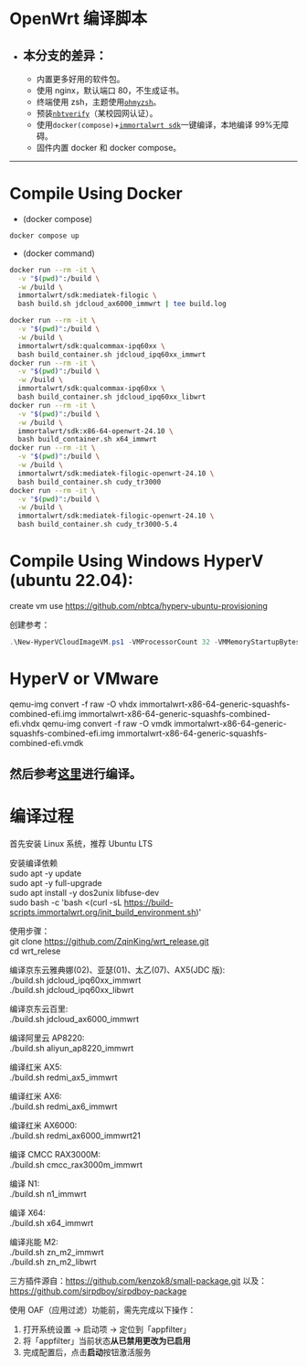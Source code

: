 # OpenWrt 编译脚本

- ## 本分支的差异：
  - 内置更多好用的软件包。
  - 使用 nginx，默认端口 80，不生成证书。
  - 终端使用 zsh，主题使用[`ohmyzsh`](https://ohmyz.sh/)。
  - 预装[`nbtverify`](https://github.com/nbtca/luci-app-nbtverify)（某校园网认证）。
  - 使用`docker(compose)`+[`immortalwrt sdk`](https://hub.docker.com/r/immortalwrt/sdk)一键编译，本地编译 99%无障碍。
  - 固件内置 docker 和 docker compose。

---

# Compile Using Docker

- (docker compose)

```bash
docker compose up
```

- (docker command)

```bash
docker run --rm -it \
  -v "$(pwd)":/build \
  -w /build \
  immortalwrt/sdk:mediatek-filogic \
  bash build.sh jdcloud_ax6000_immwrt | tee build.log

docker run --rm -it \
  -v "$(pwd)":/build \
  -w /build \
  immortalwrt/sdk:qualcommax-ipq60xx \
  bash build_container.sh jdcloud_ipq60xx_immwrt
docker run --rm -it \
  -v "$(pwd)":/build \
  -w /build \
  immortalwrt/sdk:qualcommax-ipq60xx \
  bash build_container.sh jdcloud_ipq60xx_libwrt
docker run --rm -it \
  -v "$(pwd)":/build \
  -w /build \
  immortalwrt/sdk:x86-64-openwrt-24.10 \
  bash build_container.sh x64_immwrt
docker run --rm -it \
  -v "$(pwd)":/build \
  -w /build \
  immortalwrt/sdk:mediatek-filogic-openwrt-24.10 \
  bash build_container.sh cudy_tr3000
docker run --rm -it \
  -v "$(pwd)":/build \
  -w /build \
  immortalwrt/sdk:mediatek-filogic-openwrt-24.10 \
  bash build_container.sh cudy_tr3000-5.4
```

# Compile Using Windows HyperV (ubuntu 22.04):

create vm use https://github.com/nbtca/hyperv-ubuntu-provisioning

创建参考：

```ps1
.\New-HyperVCloudImageVM.ps1 -VMProcessorCount 32 -VMMemoryStartupBytes 6GB -VMMinimumBytes 6GB -VMMaximumBytes 16GB -VHDSizeBytes 128GB -VMName "openwrt-development-1" -ImageVersion "25.04" -VMGeneration 2 -KeyboardLayout en -GuestAdminUsername lk -GuestAdminPassword lk233 -VMDynamicMemoryEnabled $true -VirtualSwitchName WAN -Verbose -VMMachine_StoragePath "Y:\hyper-v" -ShowSerialConsoleWindow -PreInstallDocker
```

# HyperV or VMware

qemu-img convert -f raw -O vhdx immortalwrt-x86-64-generic-squashfs-combined-efi.img immortalwrt-x86-64-generic-squashfs-combined-efi.vhdx
qemu-img convert -f raw -O vmdk immortalwrt-x86-64-generic-squashfs-combined-efi.img immortalwrt-x86-64-generic-squashfs-combined-efi.vmdk

## 然后参考[这里](#编译过程)进行编译。

# 编译过程

首先安装 Linux 系统，推荐 Ubuntu LTS

安装编译依赖  
sudo apt -y update  
sudo apt -y full-upgrade  
sudo apt install -y dos2unix libfuse-dev  
sudo bash -c 'bash <(curl -sL https://build-scripts.immortalwrt.org/init_build_environment.sh)'

使用步骤：  
git clone https://github.com/ZqinKing/wrt_release.git  
cd wrt_relese

编译京东云雅典娜(02)、亚瑟(01)、太乙(07)、AX5(JDC 版):  
./build.sh jdcloud_ipq60xx_immwrt  
./build.sh jdcloud_ipq60xx_libwrt

编译京东云百里:  
./build.sh jdcloud_ax6000_immwrt

编译阿里云 AP8220:  
./build.sh aliyun_ap8220_immwrt

编译红米 AX5:  
./build.sh redmi_ax5_immwrt

编译红米 AX6:  
./build.sh redmi_ax6_immwrt

编译红米 AX6000:  
./build.sh redmi_ax6000_immwrt21

编译 CMCC RAX3000M:  
./build.sh cmcc_rax3000m_immwrt

编译 N1:  
./build.sh n1_immwrt

编译 X64:  
./build.sh x64_immwrt

编译兆能 M2:  
./build.sh zn_m2_immwrt  
./build.sh zn_m2_libwrt

三方插件源自：https://github.com/kenzok8/small-package.git
以及：https://github.com/sirpdboy/sirpdboy-package

使用 OAF（应用过滤）功能前，需先完成以下操作：

1. 打开系统设置 → 启动项 → 定位到「appfilter」
2. 将「appfilter」当前状态**从已禁用更改为已启用**
3. 完成配置后，点击**启动**按钮激活服务

